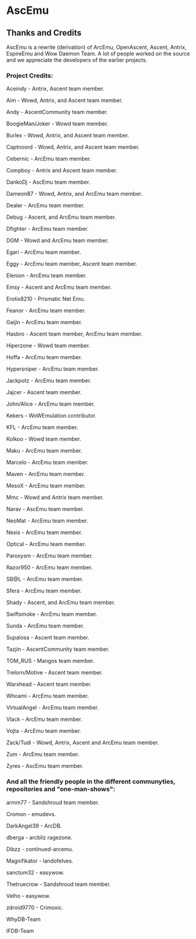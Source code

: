 # AscEmu
## Thanks and Credits

AscEmu is a rewrite (derivation) of ArcEmu, OpenAscent, Ascent, Antrix, EspireEmu and 
Wow Daemon Team. A lot of people worked on the source and we appreciate the developers of the earlier projects.

### Project Credits:
Aceindy - Antrix, Ascent team member.

Aim - Wowd, Antrix, and Ascent team member.

Andy - AscentCommunity team member.

BoogieMan/Joker - Wowd team member.

Burlex - Wowd, Antrix, and Ascent team member.

Captnoord - Wowd, Antrix, and Ascent team member.

Cebernic - ArcEmu team member.

Compboy - Antrix and Ascent team member.

DankoDj - AscEmu team member.

Dameon87 - Wowd, Antrix, and ArcEmu team member.

Dealer - ArcEmu team member.

Debug - Ascent, and ArcEmu team member.

Dfighter - ArcEmu team member.

DGM - Wowd and ArcEmu team member.

Egari - ArcEmu team member.

Eggy - ArcEmu team member, Ascent team member.

Elenion - ArcEmu team member.

Emsy - Ascent and ArcEmu team member.

Erotix8210 - Prismatic Net Emu.

Feanor - ArcEmu team member.

Gaijin - ArcEmu team member.

Hasbro - Ascent team member, ArcEmu team member.

Hiperzone - Wowd team member.

Hoffa - ArcEmu team member.

Hypersniper - ArcEmu team member.

Jackpotz - ArcEmu team member.

Jajcer - Ascent team member.

John/Alice - ArcEmu team member.

Kekers - WoWEmulation contributor.

KFL - ArcEmu team member.

Kolkoo - Wowd team member.

Maku - ArcEmu team member.

Marcelo - ArcEmu team member.

Maven - ArcEmu team member.

MesoX - ArcEmu team member.

Mmc - Wowd and Antrix team member.

Narav - AscEmu team member.

NeoMat - ArcEmu team member.

Nexis - ArcEmu team member.

Optical - ArcEmu team member.

Paroxysm - ArcEmu team member.

Razor950 - ArcEmu team member.

SB@L - ArcEmu team member.

Sfera - ArcEmu team member.

Shady - Ascent, and ArcEmu team member.

Swiftsmoke - ArcEmu team member.

Sunda - ArcEmu team member.

Supalosa - Ascent team member.

Tazjin - AscentCommunity team member.

TOM_RUS - Mangos team member.

Trelorn/Motive - Ascent team member.

Warxhead - Ascent team member.

Whoami - ArcEmu team member.

VirtualAngel - ArcEmu team member.

Vlack - ArcEmu team member.

Vojta - ArcEmu team member.

Zack/Tudi - Wowd, Antrix, Ascent and ArcEmu team member.

Zum - ArcEmu team member.

Zyres - AscEmu team member.


### And all the friendly people in the different communyties, repositories and "one-man-shows":
armm77 - Sandshroud team member.

Cromon - emudevs.

DarkAngel39 - ArcDB.

dberga - arcbliz ragezone.

Dibzz - continued-arcemu.

Magnifikator - landofelves.

sanctum32 - easywow.

Thetruecrow - Sandshroud team member.

Velho - easywow.

zdroid9770 - Crimoxic.

WhyDB-Team

IFDB-Team
